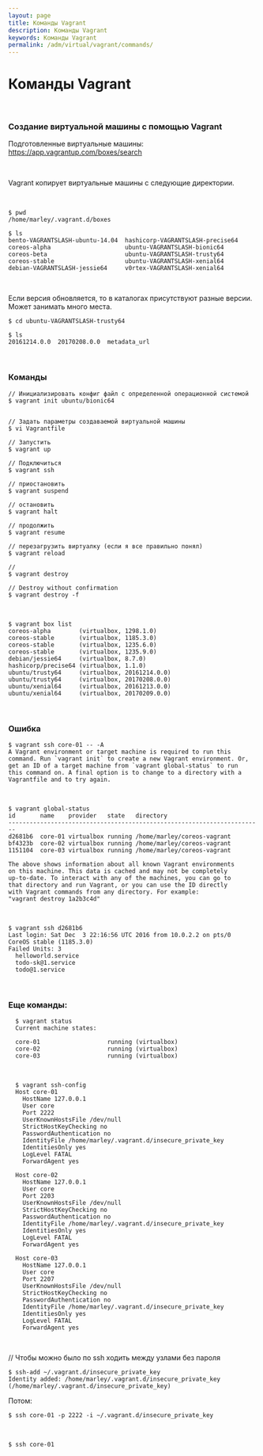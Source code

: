 ```yaml
---
layout: page
title: Команды Vagrant
description: Команды Vagrant
keywords: Команды Vagrant
permalink: /adm/virtual/vagrant/commands/
---
```


# Команды Vagrant

<br/>

### Создание виртуальной машины с помощью Vagrant

Подготовленные виртуальные машины:  
https://app.vagrantup.com/boxes/search

<br/>

Vagrant копирует виртуальные машины с следующие директории.

<br/>

    $ pwd
    /home/marley/.vagrant.d/boxes

    $ ls
    bento-VAGRANTSLASH-ubuntu-14.04  hashicorp-VAGRANTSLASH-precise64
    coreos-alpha                     ubuntu-VAGRANTSLASH-bionic64
    coreos-beta                      ubuntu-VAGRANTSLASH-trusty64
    coreos-stable                    ubuntu-VAGRANTSLASH-xenial64
    debian-VAGRANTSLASH-jessie64     v0rtex-VAGRANTSLASH-xenial64

<br/>

Если версия обновляется, то в каталогах присутствуют разные версии. Может занимать много места.

    $ cd ubuntu-VAGRANTSLASH-trusty64

    $ ls
    20161214.0.0  20170208.0.0  metadata_url

<br/>

### Команды

    // Инициализировать конфиг файл с определенной операционной системой
    $ vagrant init ubuntu/bionic64


    // Задать параметры создаваемой виртуальной машины
    $ vi Vagrantfile

    // Запустить
    $ vagrant up

    // Подключиться
    $ vagrant ssh

    // приостановить
    $ vagrant suspend

    // остановить
    $ vagrant halt

    // продолжить
    $ vagrant resume

    // перезагрузить виртуалку (если я все правильно понял)
    $ vagrant reload

    //
    $ vagrant destroy

    // Destroy without confirmation
    $ vagrant destroy -f

<br/>

    $ vagrant box list
    coreos-alpha        (virtualbox, 1298.1.0)
    coreos-stable       (virtualbox, 1185.3.0)
    coreos-stable       (virtualbox, 1235.6.0)
    coreos-stable       (virtualbox, 1235.9.0)
    debian/jessie64     (virtualbox, 8.7.0)
    hashicorp/precise64 (virtualbox, 1.1.0)
    ubuntu/trusty64     (virtualbox, 20161214.0.0)
    ubuntu/trusty64     (virtualbox, 20170208.0.0)
    ubuntu/xenial64     (virtualbox, 20161213.0.0)
    ubuntu/xenial64     (virtualbox, 20170209.0.0)

<br/>

### Ошибка

    $ vagrant ssh core-01 -- -A
    A Vagrant environment or target machine is required to run this
    command. Run `vagrant init` to create a new Vagrant environment. Or,
    get an ID of a target machine from `vagrant global-status` to run
    this command on. A final option is to change to a directory with a
    Vagrantfile and to try again.

<br/>

    $ vagrant global-status
    id       name    provider   state   directory
    ------------------------------------------------------------------------
    d2681b6  core-01 virtualbox running /home/marley/coreos-vagrant
    bf4323b  core-02 virtualbox running /home/marley/coreos-vagrant
    1151104  core-03 virtualbox running /home/marley/coreos-vagrant

    The above shows information about all known Vagrant environments
    on this machine. This data is cached and may not be completely
    up-to-date. To interact with any of the machines, you can go to
    that directory and run Vagrant, or you can use the ID directly
    with Vagrant commands from any directory. For example:
    "vagrant destroy 1a2b3c4d"

<br/>

    $ vagrant ssh d2681b6
    Last login: Sat Dec  3 22:16:56 UTC 2016 from 10.0.2.2 on pts/0
    CoreOS stable (1185.3.0)
    Failed Units: 3
      helloworld.service
      todo-sk@1.service
      todo@1.service

<br/>

### Еще команды:

      $ vagrant status
      Current machine states:

      core-01                   running (virtualbox)
      core-02                   running (virtualbox)
      core-03                   running (virtualbox)

<br/>

      $ vagrant ssh-config
      Host core-01
        HostName 127.0.0.1
        User core
        Port 2222
        UserKnownHostsFile /dev/null
        StrictHostKeyChecking no
        PasswordAuthentication no
        IdentityFile /home/marley/.vagrant.d/insecure_private_key
        IdentitiesOnly yes
        LogLevel FATAL
        ForwardAgent yes

      Host core-02
        HostName 127.0.0.1
        User core
        Port 2203
        UserKnownHostsFile /dev/null
        StrictHostKeyChecking no
        PasswordAuthentication no
        IdentityFile /home/marley/.vagrant.d/insecure_private_key
        IdentitiesOnly yes
        LogLevel FATAL
        ForwardAgent yes

      Host core-03
        HostName 127.0.0.1
        User core
        Port 2207
        UserKnownHostsFile /dev/null
        StrictHostKeyChecking no
        PasswordAuthentication no
        IdentityFile /home/marley/.vagrant.d/insecure_private_key
        IdentitiesOnly yes
        LogLevel FATAL
        ForwardAgent yes

 <br/>

// Чтобы можно было по ssh ходить между узлами без пароля

    $ ssh-add ~/.vagrant.d/insecure_private_key
    Identity added: /home/marley/.vagrant.d/insecure_private_key (/home/marley/.vagrant.d/insecure_private_key)

Потом:

    $ ssh core-01 -p 2222 -i ~/.vagrant.d/insecure_private_key

<br/>

    $ ssh core-01

<!--

<br/>

    $ ssh-keygen

<br/>

    $ ls ~/.ssh/
    id_rsa  id_rsa.pub



$ cat ~/.ssh/id_rsa.pub >> ~/.ssh/authorized_keys

$ cat ~/.ssh/id_rsa >> ~/.ssh/insecure_private_key


-->

